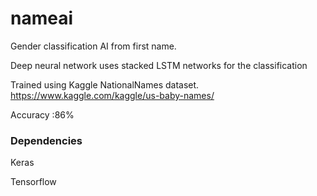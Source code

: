 # nameai
Gender classification AI from first name.

Deep neural network uses stacked LSTM networks for the classification

Trained using Kaggle NationalNames dataset.
https://www.kaggle.com/kaggle/us-baby-names/

Accuracy :86%

### Dependencies
Keras 

Tensorflow

